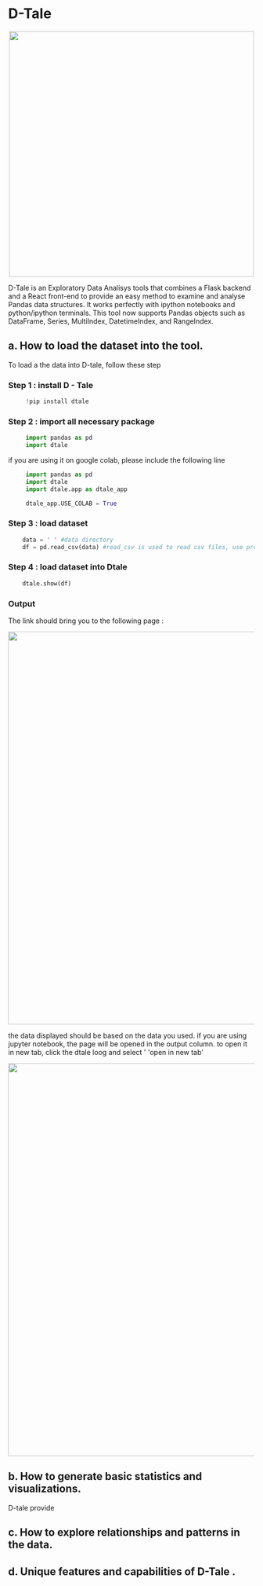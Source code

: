 # D-Tale

<p align="center">
    <img src="https://github.com/drshahizan/Python_EDA/blob/4871d9e0bbcfc53b0ef7ae24f80d8fdbf7776bcb/assignment/hpdp/BERUK/case_study2c/img/dtale.png" width=500>
</p>

D-Tale is an Exploratory Data Analisys tools that combines a Flask backend and a React front-end to provide an easy method to examine and analyse Pandas data structures. It works perfectly with ipython notebooks and python/ipython terminals. This tool now supports Pandas objects such as DataFrame, Series, MultiIndex, DatetimeIndex, and RangeIndex.

## a. How to load the dataset into the tool.
To load a the data into D-tale, follow these step 

### Step 1 : install D - Tale

 ```python
      !pip install dtale
 ```

### Step 2 : import all necessary package
 
 ```python
      import pandas as pd
      import dtale
 ```
if you are using it on google colab, please include the following line
 
 ```python
      import pandas as pd
      import dtale
      import dtale.app as dtale_app

      dtale_app.USE_COLAB = True
 ```
### Step 3 : load dataset

 ```python
     data = ' ' #data directory
     df = pd.read_csv(data) #read_csv is used to read csv files, use proper function based on your dataset file type   
 ```
### Step 4 : load dataset into Dtale

 ```python
     dtale.show(df) 
 ```
### Output 
The link should bring you to the following page :

<p align="center">
    <img src="https://github.com/drshahizan/Python_EDA/blob/4871d9e0bbcfc53b0ef7ae24f80d8fdbf7776bcb/assignment/hpdp/BERUK/case_study2c/img/Screenshot 2023-11-10 171250.png" width=800>
</p>

the data displayed should be based on the data you used.
if you are using jupyter notebook, the page will be opened in the output column. to open it in new tab, click the dtale loog and select ' 'open in new tab' 

<p align="center">
    <img src="https://github.com/drshahizan/Python_EDA/blob/68eb59807192021d56d8963aa0b944a32804b6ec/assignment/hpdp/BERUK/case_study2c/img/Describe (5).png" width=800>
</p>

## b. How to generate basic statistics and visualizations.
D-tale provide 

## c. How to explore relationships and patterns in the data.
## d. Unique features and capabilities of D-Tale .

